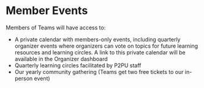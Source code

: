# Member Events

Members of Teams will have access to:

* A private calendar with members-only events, including quarterly organizer events where organizers can vote on topics for future learning resources and learning circles. A link to this private calendar will be available in the Organizer dashboard
* Quarterly learning circles facilitated by P2PU staff
* Our yearly community gathering (Teams get two free tickets to our in-person event)
